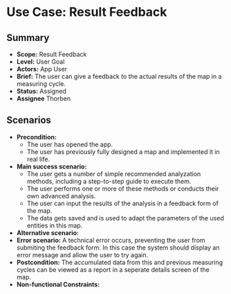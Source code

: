 # Use Case: Result Feedback

## Summary

- **Scope:** Result Feedback
- **Level:** User Goal
- **Actors:** App User
- **Brief:** The user can give a feedback to the actual results of the map in a measuring cycle.
- **Status:** Assigned
- **Assignee** Thorben

## Scenarios

- **Precondition:**
  - The user has opened the app.
  - The user has previously fully designed a map and implemented it in real life.
- **Main success scenario:**
  - The user gets a number of simple recommended analyzation methods, including a step-to-step guide to execute them.
  - The user performs one or more of these methods or conducts their own advanced analysis.
  - The user can input the results of the analysis in a feedback form of the map.
  - The data gets saved and is used to adapt the parameters of the used entities in this map.
- **Alternative scenario:**
- **Error scenario:**
  A technical error occurs, preventing the user from submiting the feedback form. In this case the system should display an error message and allow the user to try again.
- **Postcondition:**
  The accumulated data from this and previous measuring cycles can be viewed as a report in a seperate details screen of the map.
- **Non-functional Constraints:**
